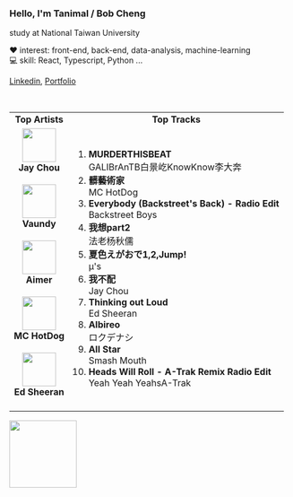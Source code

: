 ### Hello, I'm Tanimal / Bob Cheng
study at National Taiwan University  
  
:heart: interest: front-end, back-end, data-analysis, machine-learning    
:computer: skill: React, Typescript, Python ...  

[Linkedin](www.linkedin.com/in/bob-cheng-3731652b4), [Portfolio](https://bobcheng.vercel.app/)  

<br>

<table>
  <tr>
    <td align="center"><strong>Top Artists</strong></td>
    <td align="center"><strong>Top Tracks</strong></td>
  </tr>
  <tr>
    <td align="center" id="top-artist"><div><img width='60px' src='https://i.scdn.co/image/ab6761610000e5eb02b3aa55ba238b2ceafb09da'><br><strong>Jay Chou</strong></div><br>
<div><img width='60px' src='https://i.scdn.co/image/ab6761610000e5ebb6e409f6c3d8b08a2f52072e'><br><strong>Vaundy</strong></div><br>
<div><img width='60px' src='https://i.scdn.co/image/ab6761610000e5eb23241889efb57a4ce8338932'><br><strong>Aimer</strong></div><br>
<div><img width='60px' src='https://i.scdn.co/image/ab6761610000e5eb3bb7609830c863d2f408c2e8'><br><strong>MC HotDog</strong></div><br>
<div><img width='60px' src='https://i.scdn.co/image/ab6761610000e5eb784daff754ecfe0464ddbeb9'><br><strong>Ed Sheeran</strong></div><br>
</td>
   <td id="top-track"><ol>
<li><div><strong>MURDERTHISBEAT</strong></div>
<div>GALIBrAnTB白景屹KnowKnow李大奔</div></li>
<li><div><strong>髒藝術家</strong></div>
<div>MC HotDog</div></li>
<li><div><strong>Everybody (Backstreet's Back) - Radio Edit</strong></div>
<div>Backstreet Boys</div></li>
<li><div><strong>我想part2</strong></div>
<div>法老杨秋儒</div></li>
<li><div><strong>夏色えがおで1,2,Jump!</strong></div>
<div>μ's</div></li>
<li><div><strong>我不配</strong></div>
<div>Jay Chou</div></li>
<li><div><strong>Thinking out Loud</strong></div>
<div>Ed Sheeran</div></li>
<li><div><strong>Albireo</strong></div>
<div>ロクデナシ</div></li>
<li><div><strong>All Star</strong></div>
<div>Smash Mouth</div></li>
<li><div><strong>Heads Will Roll - A-Trak Remix Radio Edit</strong></div>
<div>Yeah Yeah YeahsA-Trak</div></li>
</ol></td>
  </tr>
</table>
<a href="https://open.spotify.com/">
  <img width="120px" src="https://github.com/Tanimal19/Tanimal19/blob/bf0a3a19f66ada166be4661cd923271218886fa4/icon/Spotify_Logo_CMYK_Green.png">
</a>

<!---
Tanimal19/Tanimal19 is a ✨ special ✨ repository because its `README.md` (this file) appears on your GitHub profile.
You can click the Preview link to take a look at your changes.
--->
